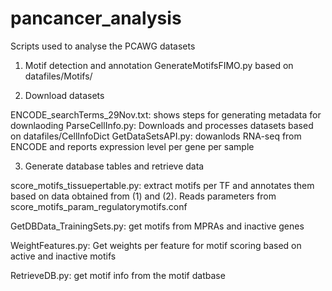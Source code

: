 # pancancer_analysis
Scripts used to analyse the PCAWG datasets

1. Motif detection and annotation
GenerateMotifsFIMO.py based on datafiles/Motifs/

2. Download datasets

ENCODE_searchTerms_29Nov.txt: shows steps for generating metadata for downlaoding 
ParseCellInfo.py: Downloads and processes datasets based on datafiles/CellInfoDict
GetDataSetsAPI.py: dowanlods RNA-seq from ENCODE and reports expression level per gene per sample 


3. Generate database tables and retrieve data

score_motifs_tissuepertable.py: extract motifs per TF and annotates them based on data obtained from (1) and (2). Reads parameters from score_motifs_param_regulatorymotifs.conf

GetDBData_TrainingSets.py: get motifs from MPRAs and inactive genes

WeightFeatures.py: Get weights per feature for motif scoring based on active and inactive motifs

RetrieveDB.py: get motif info from the motif datbase

